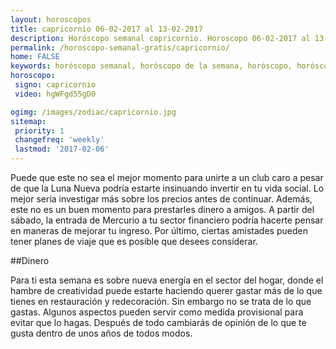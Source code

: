 ```yaml
---
layout: horoscopos
title: capricornio 06-02-2017 al 13-02-2017 
description: Horóscopo semanal capricornio. Horoscopo 06-02-2017 al 13-02-2017. Horoscopos univision gratis
permalink: /horoscopo-semanal-gratis/capricornio/
home: FALSE
keywords: horóscopo semanal, horóscopo de la semana, horóscopo, horóscopo gratis,horóscopos, horóscopo esperanza gracia, horoscopos capricornio la semana, horóscopos gratis, Tarot, Astrologia, Zodíaco, capricornio, horoscopo gratis
horoscopo:
 signo: capricornio
 video: hgWFgd55gD0

ogimg: /images/zodiac/capricornio.jpg
sitemap:
 priority: 1
 changefreq: 'weekly'
 lastmod: '2017-02-06'
---
```



Puede que este no sea el mejor momento para unirte a un club caro a pesar de que la Luna Nueva podría estarte insinuando invertir en tu vida social. Lo mejor sería investigar más sobre los precios antes de continuar. Además, este no es un buen momento para prestarles dinero a amigos. A partir del sábado, la entrada de Mercurio a tu sector financiero podría hacerte pensar en maneras de mejorar tu ingreso. Por último, ciertas amistades pueden tener planes de viaje que es posible que desees considerar.

##Dinero

Para ti esta semana es sobre nueva energía en el sector del hogar, donde el hambre de creatividad puede estarte haciendo querer gastar más de lo que tienes en restauración y redecoración. Sin embargo no se trata de lo que gastas. Algunos aspectos pueden servir como medida provisional para evitar que lo hagas. Después de todo cambiarás de opinión de lo que te gusta dentro de unos años de todos modos.